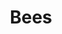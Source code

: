---
title: Bees
description: Bees sind kleine Aufsteckmodule für die senseBox. Die senseBox MCU besitzt zwei verschiedene Steckplätze für Bees.
---